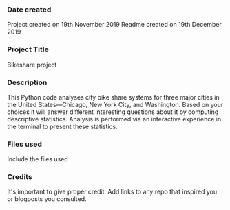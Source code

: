 ### Date created
Project created on 19th November 2019
Readme created on 19th December 2019

### Project Title
Bikeshare project

### Description
This Python code analyses city bike share systems for three major cities in the United States—Chicago, New York City, and Washington. Based on your choices it will answer different interesting questions about it by computing descriptive statistics. Analysis is performed via an interactive experience in the terminal to present these statistics.

### Files used
Include the files used

### Credits
It's important to give proper credit. Add links to any repo that inspired you or blogposts you consulted.
